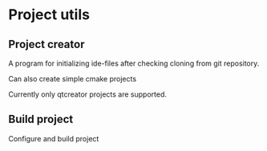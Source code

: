 # Project utils

## Project creator

A program for initializing ide-files after checking cloning from git repository.

Can also create simple cmake projects

Currently only qtcreator projects are supported.

## Build project

Configure and build project
